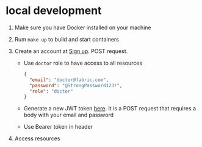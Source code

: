 # local development

1. Make sure you have Docker installed on your machine
2. Rum `make up` to build and start containers
3. Create an account at [Sign up](http://localhost:3000/authentication/sign-up). POST request.

   - Use `doctor` role to have access to all resources

     ```json
     {
       "email": "doctor@fabric.com",
       "password": "@StrongPassword123!",
       "role": "doctor"
     }
     ```

   - Generate a new JWT token [here](http://localhost:3000/authentication/sign-in). It is a POST request that requires a body with your email and password
   - Use Bearer token in header

4. Access resources
